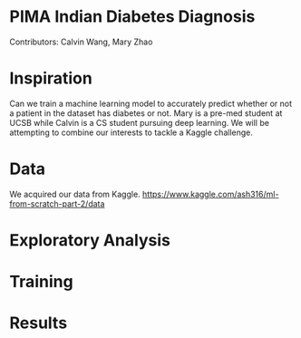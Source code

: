 # PIMA Indian Diabetes Diagnosis #

Contributors: Calvin Wang, Mary Zhao

# Inspiration # 

Can we train a machine learning model to accurately predict whether or not a patient in the dataset has diabetes or not. Mary is a pre-med student at UCSB while Calvin is a CS student pursuing deep learning. We will be attempting to combine our interests to tackle a Kaggle challenge. 

# Data # 

We acquired our data from Kaggle. 
https://www.kaggle.com/ash316/ml-from-scratch-part-2/data

# Exploratory Analysis # 

# Training # 

# Results # 

